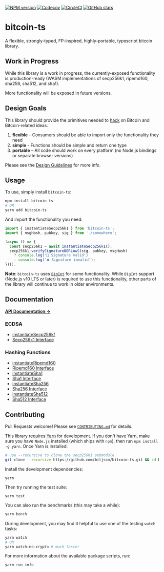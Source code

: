 [![NPM version](https://img.shields.io/npm/v/bitcoin-ts.svg)](https://www.npmjs.com/package/bitcoin-ts)
[![Codecov](https://img.shields.io/codecov/c/github/bitjson/bitcoin-ts/master.svg)](https://codecov.io/gh/bitjson/bitcoin-ts)
[![CircleCI](https://img.shields.io/circleci/project/github/bitjson/bitcoin-ts/master.svg)](https://circleci.com/gh/bitjson/bitcoin-ts)
[![GitHub stars](https://img.shields.io/github/stars/bitjson/bitcoin-ts.svg?style=social&logo=github&label=Stars)](https://github.com/bitjson/bitcoin-ts)

# bitcoin-ts

A flexible, strongly-typed, FP-inspired, highly-portable, typescript bitcoin library.

## Work in Progress

While this library is a work in progress, the currently-exposed functionality is production-ready (WASM implementations of secp256k1, ripemd160, sha256, sha512, and sha1).

More functionality will be exposed in future versions.

## Design Goals

This library should provide the primitives needed to [hack](http://www.paulgraham.com/gh.html) on Bitcoin and Bitcoin-related ideas.

1.  **flexible** - Consumers should be able to import only the functionality they need
2.  **simple** - Functions should be simple and return one type
3.  **portable** – All code should work on every platform (no Node.js bindings or separate browser versions)

Please see the [Design Guidelines](.github/CONTRIBUTING.md) for more info.

## Usage

To use, simply install `bitcoin-ts`:

```sh
npm install bitcoin-ts
# OR
yarn add bitcoin-ts
```

And import the functionality you need:

```typescript
import { instantiateSecp256k1 } from 'bitcoin-ts';
import { msgHash, pubkey, sig } from './somewhere';

(async () => {
  const secp256k1 = await instantiateSecp256k1();
  secp256k1.verifySignatureDERLowS(sig, pubkey, msgHash)
    ? console.log('🚀 Signature valid')
    : console.log('❌ Signature invalid');
})();
```

**Note**: `bitcoin-ts` uses [`BigInt`](https://developer.mozilla.org/en-US/docs/Web/JavaScript/Reference/Global_Objects/BigInt) for some functionality. While `BigInt` support (Node.js v10 LTS or later) is required to use this functionality, other parts of the library will continue to work in older environments.

## Documentation

[**API Documentation →**](https://bitjson.github.io/bitcoin-ts/)

### ECDSA

- [instantiateSecp256k1](https://bitjson.github.io/bitcoin-ts/globals.html#instantiatesecp256k1)
- [Secp256k1 Interface](https://bitjson.github.io/bitcoin-ts/interfaces/secp256k1.html)

### Hashing Functions

- [instantiateRipemd160](https://bitjson.github.io/bitcoin-ts/globals.html#instantiateripemd160)
- [Ripemd160 Interface](https://bitjson.github.io/bitcoin-ts/interfaces/ripemd160.html)
- [instantiateSha1](https://bitjson.github.io/bitcoin-ts/globals.html#instantiatesha1)
- [Sha1 Interface](https://bitjson.github.io/bitcoin-ts/interfaces/sha1.html)
- [instantiateSha256](https://bitjson.github.io/bitcoin-ts/globals.html#instantiatesha256)
- [Sha256 Interface](https://bitjson.github.io/bitcoin-ts/interfaces/sha256.html)
- [instantiateSha512](https://bitjson.github.io/bitcoin-ts/globals.html#instantiatesha512)
- [Sha512 Interface](https://bitjson.github.io/bitcoin-ts/interfaces/sha512.html)

## Contributing

Pull Requests welcome! Please see [`CONTRIBUTING.md`](.github/CONTRIBUTING.md) for details.

This library requires [Yarn](https://yarnpkg.com/) for development. If you don't have Yarn, make sure you have `Node.js` installed (which ships with `npm`), then run `npm install -g yarn`. Once Yarn is installed:

```sh
# use --recursive to clone the secp256k1 submodule
git clone --recursive https://github.com/bitjson/bitcoin-ts.git && cd bitcoin-ts
```

Install the development dependencies:

```
yarn
```

Then try running the test suite:

```
yarn test
```

You can also run the benchmarks (this may take a while):

```sh
yarn bench
```

During development, you may find it helpful to use one of the testing `watch` tasks:

```sh
yarn watch
# OR
yarn watch:no-crypto # much faster
```

For more information about the available package scripts, run:

```sh
yarn run info
```
